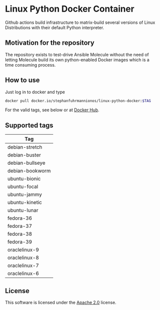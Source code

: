 # Linux Python Docker Container

Github actions build infrastructure to matrix-build
several versions of Linux Distributions
with their default Python interpreter.

## Motivation for the repository

The repository exists to test-drive Ansible Molecule without
the need of letting Molecule build its own python-enabled Docker
images which is a time consuming process.

## How to use

Just log in to docker and type

```bash
docker pull docker.io/stephanfuhrmannionos/linux-python-docker:$TAG
```

For the valid tags, see below or at [Docker Hub](https://hub.docker.com/r/stephanfuhrmannionos/linux-python-docker).

## Supported tags

| Tag |
|-----|
| debian-stretch |
| debian-buster |
| debian-bullseye |
| debian-bookworm |
| ubuntu-bionic |
| ubuntu-focal |
| ubuntu-jammy |
| ubuntu-kinetic |
| ubuntu-lunar |
| fedora-36 |
| fedora-37 |
| fedora-38 |
| fedora-39 |
| oraclelinux-9 |
| oraclelinux-8 |
| oraclelinux-7 |
| oraclelinux-6 |

## License

This software is licensed under the [Apache 2.0](LICENSE.txt) license.
